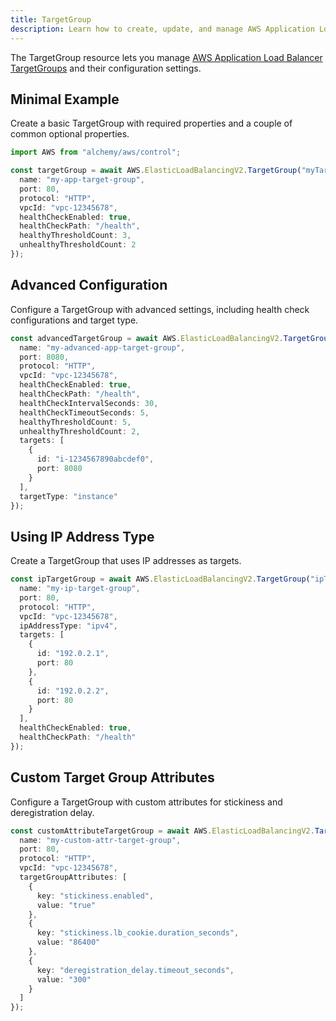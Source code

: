 ```yaml
---
title: TargetGroup
description: Learn how to create, update, and manage AWS Application Load Balancer TargetGroups using Alchemy Cloud Control.
---
```


The TargetGroup resource lets you manage [AWS Application Load Balancer TargetGroups](https://docs.aws.amazon.com/elasticloadbalancing/latest/userguide/) and their configuration settings.

## Minimal Example

Create a basic TargetGroup with required properties and a couple of common optional properties.

```ts
import AWS from "alchemy/aws/control";

const targetGroup = await AWS.ElasticLoadBalancingV2.TargetGroup("myTargetGroup", {
  name: "my-app-target-group",
  port: 80,
  protocol: "HTTP",
  vpcId: "vpc-12345678",
  healthCheckEnabled: true,
  healthCheckPath: "/health",
  healthyThresholdCount: 3,
  unhealthyThresholdCount: 2
});
```

## Advanced Configuration

Configure a TargetGroup with advanced settings, including health check configurations and target type.

```ts
const advancedTargetGroup = await AWS.ElasticLoadBalancingV2.TargetGroup("advancedTargetGroup", {
  name: "my-advanced-app-target-group",
  port: 8080,
  protocol: "HTTP",
  vpcId: "vpc-12345678",
  healthCheckEnabled: true,
  healthCheckPath: "/health",
  healthCheckIntervalSeconds: 30,
  healthCheckTimeoutSeconds: 5,
  healthyThresholdCount: 5,
  unhealthyThresholdCount: 2,
  targets: [
    {
      id: "i-1234567890abcdef0",
      port: 8080
    }
  ],
  targetType: "instance"
});
```

## Using IP Address Type

Create a TargetGroup that uses IP addresses as targets.

```ts
const ipTargetGroup = await AWS.ElasticLoadBalancingV2.TargetGroup("ipTargetGroup", {
  name: "my-ip-target-group",
  port: 80,
  protocol: "HTTP",
  vpcId: "vpc-12345678",
  ipAddressType: "ipv4",
  targets: [
    {
      id: "192.0.2.1",
      port: 80
    },
    {
      id: "192.0.2.2",
      port: 80
    }
  ],
  healthCheckEnabled: true,
  healthCheckPath: "/health"
});
```

## Custom Target Group Attributes

Configure a TargetGroup with custom attributes for stickiness and deregistration delay.

```ts
const customAttributeTargetGroup = await AWS.ElasticLoadBalancingV2.TargetGroup("customAttrTargetGroup", {
  name: "my-custom-attr-target-group",
  port: 80,
  protocol: "HTTP",
  vpcId: "vpc-12345678",
  targetGroupAttributes: [
    {
      key: "stickiness.enabled",
      value: "true"
    },
    {
      key: "stickiness.lb_cookie.duration_seconds",
      value: "86400"
    },
    {
      key: "deregistration_delay.timeout_seconds",
      value: "300"
    }
  ]
});
```